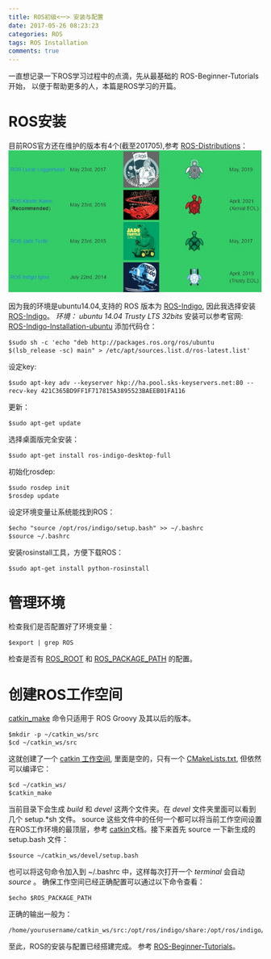 ```yaml
---
title: ROS初级<一> 安装与配置
date: 2017-05-26 08:23:23
categories: ROS
tags: ROS Installation
comments: true
---
```

一直想记录一下ROS学习过程中的点滴，先从最基础的 ROS-Beginner-Tutorials开始， 以便于帮助更多的人，本篇是ROS学习的开篇。
# ROS安装
目前ROS官方还在维护的版本有4个(截至201705),参考 [ROS-Distributions](http://wiki.ros.org/Distributions)：![](ros-primary-tutorial-1/rosv.jpg)
<!--more-->
因为我的环境是ubuntu14.04,支持的 ROS 版本为 [ROS-Indigo](http://wiki.ros.org/indigo), 因此我选择安装 [ROS-Indigo](http://wiki.ros.org/indigo)。
*环境： ubuntu 14.04 Trusty LTS 32bits*
安装可以参考官网: [ROS-Indigo-Installation-ubuntu](http://wiki.ros.org/indigo/Installation/Ubuntu)
添加代码仓：
   ```
 $sudo sh -c 'echo "deb http://packages.ros.org/ros/ubuntu $(lsb_release -sc) main" > /etc/apt/sources.list.d/ros-latest.list'
   ```
设定key:
   ```
 $sudo apt-key adv --keyserver hkp://ha.pool.sks-keyservers.net:80 --recv-key 421C365BD9FF1F717815A3895523BAEEB01FA116
   ```
更新：
   ```
 $sudo apt-get update
   ```
选择桌面版完全安装：
   ```
 $sudo apt-get install ros-indigo-desktop-full
   ```
初始化rosdep:
   ```
 $sudo rosdep init
 $rosdep update
   ```
设定环境变量让系统能找到ROS：
   ```
 $echo "source /opt/ros/indigo/setup.bash" >> ~/.bashrc
 $source ~/.bashrc
   ```
安装rosinstall工具，方便下载ROS：
   ```
 $sudo apt-get install python-rosinstall
   ```
# 管理环境
检查我们是否配置好了环境变量：
   ```
 $export | grep ROS
   ```
检查是否有 [ROS_ROOT](http://wiki.ros.org/ROS/EnvironmentVariables#ROS_ROOT) 和 [ROS_PACKAGE_PATH](http://wiki.ros.org/ROS/EnvironmentVariables#ROS_PACKAGE_PATH) 的配置。
# 创建ROS工作空间
[catkin_make](http://wiki.ros.org/catkin/commands/catkin_make) 命令只适用于 ROS Groovy 及其以后的版本。

   ```
 $mkdir -p ~/catkin_ws/src
 $cd ~/catkin_ws/src
   ```
这就创建了一个 [catkin 工作空间](http://wiki.ros.org/catkin/workspaces), 里面是空的，只有一个 [CMakeLists.txt](http://wiki.ros.org/catkin/CMakeLists.txt), 但依然可以编译它：
   ```
 $cd ~/catkin_ws/
 $catkin_make
   ```
当前目录下会生成 *build* 和 *devel* 这两个文件夹。在 *devel* 文件夹里面可以看到几个 setup.*sh 文件。 source 这些文件中的任何一个都可以将当前工作空间设置在ROS工作环境的最顶层，参考 [catkin](http://wiki.ros.org/catkin)文档。接下来首先 source 一下新生成的 setup.bash 文件：
   ```
 $source ~/catkin_ws/devel/setup.bash
   ```
也可以将这句命令加入到 ~/.bashrc 中，这样每次打开一个 *terminal* 会自动 *source* 。
确保工作空间已经正确配置可以通过以下命令查看：
   ```
 $echo $ROS_PACKAGE_PATH
   ```
正确的输出一般为：
   ```
/home/yourusername/catkin_ws/src:/opt/ros/indigo/share:/opt/ros/indigo/stacks
   ```
至此，ROS的安装与配置已经搭建完成。
参考 [ROS-Beginner-Tutorials](http://wiki.ros.org/cn/ROS/Tutorials)。

 
